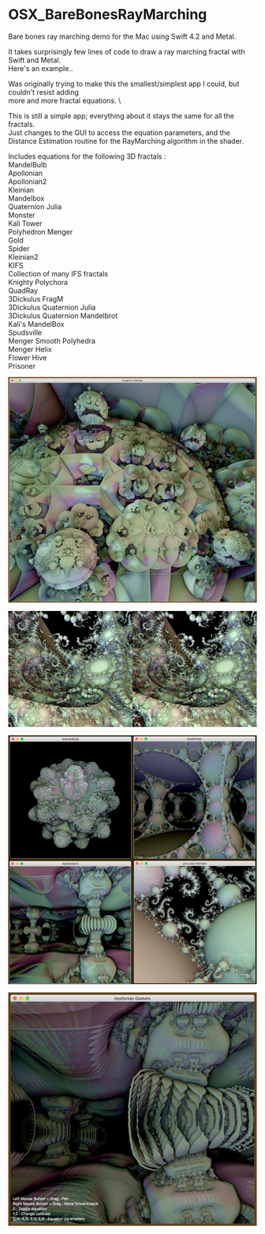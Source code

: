 # OSX_BareBonesRayMarching
Bare bones ray marching demo for the Mac using Swift 4.2 and Metal.

It takes surprisingly few lines of code to draw a ray marching fractal with Swift and Metal. \
Here's an example..

Was originally trying to make this the smallest/simplest app I could, but couldn't resist adding \
more and more fractal equations. \

This is still a simple app; everything about it stays the same for all the fractals. \
Just changes to the GUI to access the equation parameters, and the \
Distance Estimation routine for the RayMarching algorithm in the shader.

Includes equations for the following 3D fractals : \
MandelBulb \
Apollonian \
Apollonian2 \
Kleinian \
Mandelbox \
Quaternion Julia \
Monster \
Kali Tower \
Polyhedron Menger \
Gold \
Spider \
Kleinian2 \
KIFS \
Collection of many IFS fractals \
Knighty Polychora \
QuadRay \
3Dickulus FragM \
3Dickulus Quaternion Julia \
3Dickulus Quaternion Mandelbrot \
Kali's MandelBox \
Spudsville \
Menger Smooth Polyhedra \
Menger Helix \
Flower Hive \
Prisoner

![Screenshot](screenshot4.png)

![Screenshot](screenshot3.png)

![Screenshot](screenshot2.png)

![Screenshot](screenshot.png)
